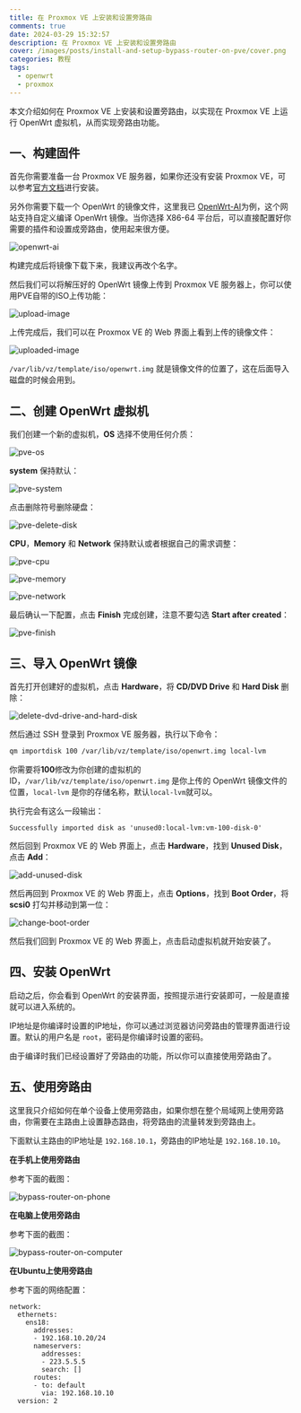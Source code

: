 ```yaml
---
title: 在 Proxmox VE 上安装和设置旁路由
comments: true
date: 2024-03-29 15:32:57
description: 在 Proxmox VE 上安装和设置旁路由
cover: /images/posts/install-and-setup-bypass-router-on-pve/cover.png
categories: 教程
tags:
  - openwrt
  - proxmox
---
```


本文介绍如何在 Proxmox VE 上安装和设置旁路由，以实现在 Proxmox VE 上运行 OpenWrt 虚拟机，从而实现旁路由功能。

## 一、构建固件

首先你需要准备一台 Proxmox VE 服务器，如果你还没有安装 Proxmox VE，可以参考[官方文档](https://pve.proxmox.com/wiki/Installation)进行安装。

另外你需要下载一个 OpenWrt 的镜像文件，这里我已 [OpenWrt-AI](https://openwrt.ai)为例，这个网站支持自定义编译 OpenWrt 镜像。当你选择 X86-64 平台后，可以直接配置好你需要的插件和设置成旁路由，使用起来很方便。

![openwrt-ai](/images/posts/install-and-setup-bypass-router-on-pve/openwrt-ai.jpeg)

构建完成后将镜像下载下来，我建议再改个名字。

然后我们可以将解压好的 OpenWrt 镜像上传到 Proxmox VE 服务器上，你可以使用PVE自带的ISO上传功能：

![upload-image](/images/posts/install-and-setup-bypass-router-on-pve/upload-image.png)

上传完成后，我们可以在 Proxmox VE 的 Web 界面上看到上传的镜像文件：

![uploaded-image](/images/posts/install-and-setup-bypass-router-on-pve/uploaded-image.png)

`/var/lib/vz/template/iso/openwrt.img` 就是镜像文件的位置了，这在后面导入磁盘的时候会用到。

## 二、创建 OpenWrt 虚拟机

我们创建一个新的虚拟机，**OS** 选择不使用任何介质：

![pve-os](/images/posts/install-and-setup-bypass-router-on-pve/pve-os.png)

**system** 保持默认：

![pve-system](/images/posts/install-and-setup-bypass-router-on-pve/pve-system.png)

点击删除符号删除硬盘：

![pve-delete-disk](/images/posts/install-and-setup-bypass-router-on-pve/pve-delete-disk.png)

**CPU**，**Memory** 和 **Network** 保持默认或者根据自己的需求调整：

![pve-cpu](/images/posts/install-and-setup-bypass-router-on-pve/pve-cpu.png)

![pve-memory](/images/posts/install-and-setup-bypass-router-on-pve/pve-memory.png)

![pve-network](/images/posts/install-and-setup-bypass-router-on-pve/pve-network.png)

最后确认一下配置，点击 **Finish** 完成创建，注意不要勾选 **Start after created**：

![pve-finish](/images/posts/install-and-setup-bypass-router-on-pve/pve-finish.png)

## 三、导入 OpenWrt 镜像

首先打开创建好的虚拟机，点击 **Hardware**，将 **CD/DVD Drive** 和 **Hard Disk** 删除：

![delete-dvd-drive-and-hard-disk](/images/posts/install-and-setup-bypass-router-on-pve/delete-dvd-drive-and-hard-disk.png)

然后通过 SSH 登录到 Proxmox VE 服务器，执行以下命令：

```bash
qm importdisk 100 /var/lib/vz/template/iso/openwrt.img local-lvm
```

你需要将**100**修改为你创建的虚拟机的 ID，`/var/lib/vz/template/iso/openwrt.img` 是你上传的 OpenWrt 镜像文件的位置，`local-lvm` 是你的存储名称，默认`local-lvm`就可以。

执行完会有这么一段输出：

```plaintext
Successfully imported disk as 'unused0:local-lvm:vm-100-disk-0'
```

然后回到 Proxmox VE 的 Web 界面上，点击 **Hardware**，找到 **Unused Disk**，点击 **Add**：

![add-unused-disk](/images/posts/install-and-setup-bypass-router-on-pve/add-unused-disk.png)

然后再回到 Proxmox VE 的 Web 界面上，点击 **Options**，找到 **Boot Order**，将 **scsi0** 打勾并移动到第一位：

![change-boot-order](/images/posts/install-and-setup-bypass-router-on-pve/change-boot-order.png)

然后我们回到 Proxmox VE 的 Web 界面上，点击启动虚拟机就开始安装了。

## 四、安装 OpenWrt

启动之后，你会看到 OpenWrt 的安装界面，按照提示进行安装即可，一般是直接就可以进入系统的。

IP地址是你编译时设置的IP地址，你可以通过浏览器访问旁路由的管理界面进行设置。默认的用户名是 `root`，密码是你编译时设置的密码。

由于编译时我们已经设置好了旁路由的功能，所以你可以直接使用旁路由了。

## 五、使用旁路由

这里我只介绍如何在单个设备上使用旁路由，如果你想在整个局域网上使用旁路由，你需要在主路由上设置静态路由，将旁路由的流量转发到旁路由上。

下面默认主路由的IP地址是 `192.168.10.1`，旁路由的IP地址是 `192.168.10.10`。

**在手机上使用旁路由**

参考下面的截图：

![bypass-router-on-phone](/images/posts/install-and-setup-bypass-router-on-pve/bypass-router-on-phone.png)

**在电脑上使用旁路由**

参考下面的截图：

![bypass-router-on-computer](/images/posts/install-and-setup-bypass-router-on-pve/bypass-router-on-computer.png)

**在Ubuntu上使用旁路由**

参考下面的网络配置：

```plaintext
network:
  ethernets:
    ens18:
      addresses:
      - 192.168.10.20/24
      nameservers:
        addresses:
        - 223.5.5.5
        search: []
      routes:
      - to: default
        via: 192.168.10.10
  version: 2
```

